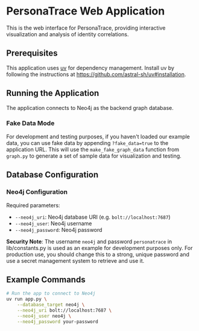 # PersonaTrace Web Application

This is the web interface for PersonaTrace, providing interactive visualization and analysis of identity correlations.

## Prerequisites

This application uses [uv](https://github.com/astral-sh/uv) for dependency management. Install uv by following the instructions at https://github.com/astral-sh/uv#installation.

## Running the Application

The application connects to Neo4j as the backend graph database.

### Fake Data Mode

For development and testing purposes, if you haven't loaded our example data, you can use fake data by appending `?fake_data=true` to the application URL. This will use the `make_fake_graph_data` function from `graph.py` to generate a set of sample data for visualization and testing.

## Database Configuration

### Neo4j Configuration
Required parameters:
- `--neo4j_uri`: Neo4j database URI (e.g. `bolt://localhost:7687`)
- `--neo4j_user`: Neo4j username
- `--neo4j_password`: Neo4j password

**Security Note**: The username `neo4j` and password `personatrace` in lib/constants.py is used as an example for development purposes only. For production use, you should change this to a strong, unique password and use a secret management system to retrieve and use it.

## Example Commands

```bash
# Run the app to connect to Neo4j
uv run app.py \
    --database_target neo4j \
    --neo4j_uri bolt://localhost:7687 \
    --neo4j_user neo4j \
    --neo4j_password your-password
```